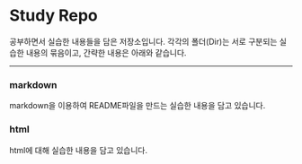 # Study Repo

공부하면서 실습한 내용들을 담은 저장소입니다.
각각의 폴더(Dir)는 서로 구분되는 실습한 내용의 묶음이고, 간략한 내용은 아래와 같습니다.

---

### markdown

markdown을 이용하여 README파일을 만드는 실습한 내용을 담고 있습니다.

### html

html에 대해 실습한 내용을 담고 있습니다.
